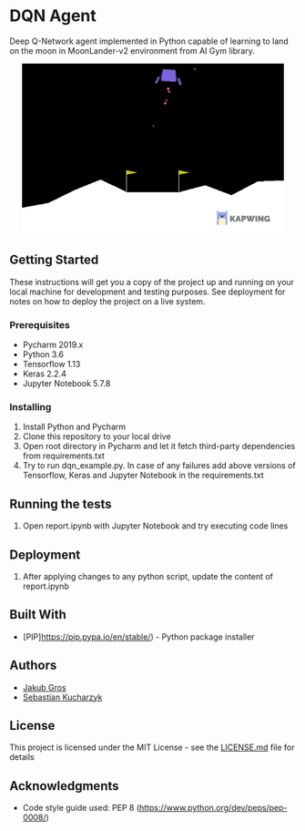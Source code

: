 # DQN Agent
Deep Q-Network agent implemented in Python capable of learning to land on the moon in MoonLander-v2 environment from AI Gym library.

<p align="center">
  <img width="460" height="300" src="videos/v3_4.gif">
</p>

## Getting Started

These instructions will get you a copy of the project up and running on your local machine for development and testing purposes. See deployment for notes on how to deploy the project on a live system.

### Prerequisites

* Pycharm 2019.x
* Python 3.6
* Tensorflow 1.13
* Keras 2.2.4
* Jupyter Notebook 5.7.8

### Installing

1. Install Python and Pycharm
2. Clone this repository to your local drive
3. Open root directory in Pycharm and let it fetch third-party dependencies from requirements.txt
4. Try to run dqn_example.py. In case of any failures add above versions of Tensorflow, Keras and Jupyter Notebook in the requirements.txt

## Running the tests

1. Open report.ipynb with Jupyter Notebook and try executing code lines

## Deployment

1. After applying changes to any python script, update the content of report.ipynb

## Built With

* [PIP]https://pip.pypa.io/en/stable/) - Python package installer


## Authors

*  [Jakub Gros](https://github.com/jakubgros)
*  [Sebastian Kucharzyk](https://github.com/kucharzyk-sebastian/NES_emulator)

## License

This project is licensed under the MIT License - see the [LICENSE.md](LICENSE.md) file for details

## Acknowledgments

* Code style guide used: PEP 8 (https://www.python.org/dev/peps/pep-0008/) 
